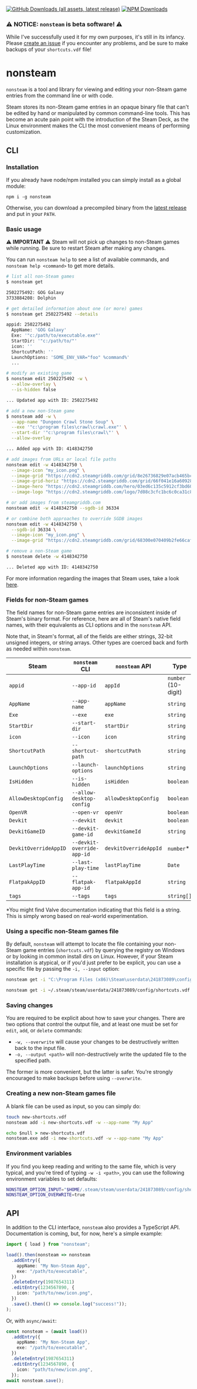 [![GitHub Downloads (all assets, latest release)](https://img.shields.io/github/downloads/cameronhimself/nonsteam/latest/total)](https://github.com/cameronhimself/nonsteam/releases)
[![NPM Downloads](https://img.shields.io/npm/dw/nonsteam)](https://www.npmjs.com/package/nonsteam)

### ⚠️ NOTICE: `nonsteam` is beta software! ⚠️

While I've successfully used it for my own purposes, it's still in its infancy. Please [create an issue](https://github.com/cameronhimself/nonsteam/issues/new) if you encounter any problems, and be sure to make backups of your `shortcuts.vdf` file!

# nonsteam

`nonsteam` is a tool and library for viewing and editing your non-Steam game entries from the command line or with code.  
  
Steam stores its non-Steam game entries in an opaque binary file that can't be edited by hand or manipulated by common command-line tools. This has become an acute pain point with the introduction of the Steam Deck, as the Linux environment makes the CLI the most convenient means of performing customization.

## CLI

### Installation

If you already have node/npm installed you can simply install as a global module:

```
npm i -g nonsteam
```

Otherwise, you can download a precompiled binary from the [latest release](https://github.com/cameronhimself/nonsteam/releases/latest) and put in your `PATH`.

### Basic usage

⚠️ **IMPORTANT** ⚠️  Steam will not pick up changes to non-Steam games while running. Be sure to restart Steam after making any changes. 

You can run `nonsteam help` to see a list of available commands, and `nonsteam help <command>` to get more details.

```sh
# list all non-Steam games
$ nonsteam get

2502275492: GOG Galaxy
3733884208: Dolphin

# get detailed information about one (or more) games
$ nonsteam get 2502275492 --details

appid: 2502275492
  AppName: 'GOG Galaxy'
  Exe: '"c:/path/to/executable.exe"'
  StartDir: '"c:/path/to/"'
  icon: ''
  ShortcutPath: ''
  LaunchOptions: 'SOME_ENV_VAR="foo" %command%'
  ...

# modify an existing game
$ nonsteam edit 2502275492 -w \
  --allow-overlay \
  --is-hidden false

... Updated app with ID: 2502275492

# add a new non-Steam game
$ nonsteam add -w \
  --app-name "Dungeon Crawl Stone Soup" \
  --exe '"c:\program files\crawl\crawl.exe"' \
  --start-dir '"c:\program files\crawl\"' \
  --allow-overlay

... Added app with ID: 4148342750

# add images from URLs or local file paths
nonsteam edit -w 4148342750 \
  --image-icon "my_icon.png" \
  --image-grid "https://cdn2.steamgriddb.com/grid/8e26736829e07acb465bc6eacbf2ed1f.png" \
  --image-grid-horiz "https://cdn2.steamgriddb.com/grid/66f041e16a60928b05a7e228a89c3799.png" \
  --image-hero "https://cdn2.steamgriddb.com/hero/03ed6c135c5912cf3bd6060f43ededf1.png" \
  --image-logo "https://cdn2.steamgriddb.com/logo/7d08c3cfc1bc6c0ca31c8fa6d89aa0f1.png"

# or add images from steamgriddb.com
nonsteam edit -w 4148342750 --sgdb-id 36334

# or combine both approaches to override SGDB images
nonsteam edit -w 4148342750 \
  --sgdb-id 36334 \
  --image-icon "my_icon.png" \
  --image-grid "https://cdn2.steamgriddb.com/grid/68300e070409b2fe66caf7b80bdb4502.png"

# remove a non-Steam game
$ nonsteam delete -w 4148342750

... Deleted app with ID: 4148342750
```

For more information regarding the images that Steam uses, take a look [here](docs/images.md).

### Fields for non-Steam games

The field names for non-Steam game entries are inconsistent inside of Steam's binary format. For reference, here are all of Steam's native field names, with their equivalents as CLI options and in the `nonsteam` API.

Note that, in Steam's format, all of the fields are either strings, 32-bit unsigned integers, or string arrays. Other types are coerced back and forth as needed within `nonsteam`.

| Steam | `nonsteam` CLI | `nonsteam` API | Type |
| - | - | - | - |
| `appid` | `--app-id` | `appId` | `number` (10-digit) |
| `AppName` | `--app-name` | `appName` | `string` |
| `Exe` | `--exe` | `exe` | `string` |
| `StartDir` | `--start-dir` | `startDir` | `string` |
| `icon` | `--icon` | `icon` | `string` |
| `ShortcutPath` | `--shortcut-path` | `shortcutPath` | `string` |
| `LaunchOptions` | `--launch-options` | `launchOptions` | `string` |
| `IsHidden` | `--is-hidden` | `isHidden` | `boolean` |
| `AllowDesktopConfig` | `--allow-desktop-config` | `allowDesktopConfig` | `boolean` |
| `OpenVR` | `--open-vr` | `openVr` | `boolean` |
| `Devkit` | `--devkit` | `devkit` | `boolean` |
| `DevkitGameID` | `--devkit-game-id` | `devkitGameId` | `string` |
| `DevkitOverrideAppID` | `--devkit-override-app-id` | `devkitOverrideAppId` | `number`* |
| `LastPlayTime` | `--last-play-time` | `lastPlayTime` | `Date` |
| `FlatpakAppID` | `--flatpak-app-id` | `flatpakAppId` | `string` |
| `tags` | `--tags` | `tags` | `string[]` |

*You might find Valve documentation indicating that this field is a string. This is simply wrong based on real-world experimentation.

### Using a specific non-Steam games file

By default, `nonsteam` will attempt to locate the file containing your non-Steam game entries (`shortcuts.vdf`) by querying the registry on Windows or by looking in common install dirs on Linux. However, if your Steam installation is atypical, or if you'd just prefer to be explicit, you can use a specific file by passing the `-i, --input` option:

```cmd
nonsteam get -i "C:\Program Files (x86)\Steam\userdata\241873089\config\shortcuts.vdf" 4148342750
```

```sh
nonsteam get -i ~/.steam/steam/userdata/241873089/config/shortcuts.vdf 4148342750
```

### Saving changes

You are required to be explicit about how to save your changes. There are two options that control the output file, and at least one must be set for `edit`, `add`, or `delete` commands:

- `-w, --overwrite` will cause your changes to be destructively written back to the input file.
- `-o, --output <path>` will non-destructively write the updated file to the specified path.

The former is more convenient, but the latter is safer. You're strongly encouraged to make backups before using `--overwrite`.

### Creating a new non-Steam games file

A blank file can be used as input, so you can simply do:

```bash
touch new-shortcuts.vdf
nonsteam add -i new-shortcuts.vdf -w --app-name "My App"
```

```cmd
echo $null > new-shortcuts.vdf
nonsteam.exe add -i new-shortcuts.vdf -w --app-name "My App"
```

### Environment variables

If you find you keep reading and writing to the same file, which is very typical, and you're tired of typing `-w -i <path>`, you can use the following environment variables to set defaults:

```sh
NONSTEAM_OPTION_INPUT="$HOME/.steam/steam/userdata/241873089/config/shortcuts.vdf"
NONSTEAM_OPTION_OVERWRITE=true
```

## API

In addition to the CLI interface, `nonsteam` also provides a TypeScript API. Documentation is coming, but, for now, here's a simple example:

```typescript
import { load } from "nonsteam";

load().then(nonsteam => nonsteam
  .addEntry({
    appName: "My Non-Steam App",
    exe: "/path/to/executable",
  })
  .deleteEntry(1987654311)
  .editEntry(1234567890, {
    icon: "path/to/new/icon.png",
  })
  .save().then(() => console.log("success!"));
);
```

Or, with `async/await`:

```typescript
const nonsteam = (await load())
  .addEntry({
    appName: "My Non-Steam App",
    exe: "/path/to/executable",
  })
  .deleteEntry(1987654311)
  .editEntry(1234567890, {
    icon: "path/to/new/icon.png",
  });
await nonsteam.save();
```
